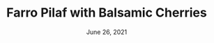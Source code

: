 ---
title: "Farro Pilaf with Balsamic Cherries"
date: "June 26, 2021"
prepTime: "15 min" 
cookingTime: "15 min"
totalTime: "30 min"
topic: "sides"
originalLink: "https://cooking.nytimes.com/recipes/1014834-farro-pilaf-with-balsamic-cherries"
scottRating: 3.5
image: "../../images/default.png"
ingredients: [
  {
    name: cherries,
    amount: 8,
    unit: oz 
  },
  {
    name: butter substitute,
    amount: 1,
    unit: oz
  },
  {
    name: balsamic vinegar,
    amount: 2,
    unit: tbsp
  },
  {
    name: whole grain farro,
    amount: 1,
    unit: cup
  },
  {
    name: water,
    amount: 3,
    unit: cup
  },
  {
    name: fresh thyme,
    preparation: " leaves",
    amount: 2,
    unit: teaspoons
  },
  {
    name: pepper,
    amount: 1,
    unit: to taste 
  }
]
directions: [
  "Defrost cherries if using frozen, pit and half cherries if fresh",
  "Head skillet and add butter substitute. When foam goes away, add the cherries and saute for about a minute.",
  "Add the balsamic vingar until evaporated (about another minute)",
  "Transfer to bowl as to not overcook or have the sugar caramolize too much.",
  "Add water and farro to instant pot. Cook on high pressure for 10 minutes. Let naturally release for 5 minutes before manually releasing the pressure",
  "Mix the balsamic cherries and the pepper and thyme."
]

---